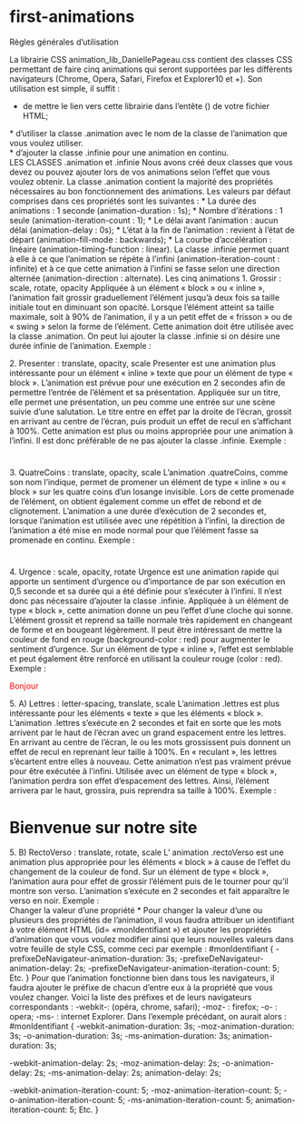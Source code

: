 first-animations
================
Règles générales d’utilisation

La librairie CSS animation_lib_DaniellePageau.css contient des classes CSS permettant de faire cinq animations qui seront supportées par les différents navigateurs (Chrome, Opera, Safari, Firefox et Explorer10 et +). Son utilisation est simple, il suffit :
* de mettre le lien vers cette librairie dans l’entête (<head>) de votre fichier HTML;
<head>
  <link rel="stylesheet" ref="animation_lib_DaniellePageau.css">
</head>
  * d’utiliser la classe .animation avec le nom de la classe de l’animation que vous voulez utiliser.
<div class= "animation grossir"> </div>
* d’ajouter la classe .infinie pour une animation en continu.
<div class= "animation infinie grossir"> </div>
LES CLASSES .animation et .infinie
Nous avons créé deux classes que vous devez ou pouvez ajouter lors de vos animations selon l’effet que vous voulez obtenir.
La classe .animation contient la majorité des propriétés nécessaires au bon fonctionnement des animations. Les valeurs par défaut comprises dans ces propriétés sont les suivantes :
* La durée des animations : 1 seconde (animation-duration : 1s);
* Nombre d’itérations : 1 seule (animation-iteration-count : 1);
* Le délai avant l’animation : aucun délai (animation-delay : 0s);
* L’état à la fin de l’animation : revient à l’état de départ (animation-fill-mode : backwards);
* La courbe d’accélération : linéaire (animation-timing-function : linear).
La classe .infinie permet quant à elle à ce que l’animation se répète à l’infini (animation-iteration-count : infinite) et à ce que cette animation à l’infini se fasse selon une direction alternée (animation-direction : alternate).
Les cinq animations
1. Grossir : scale, rotate, opacity
Appliquée à un élément « block » ou « inline », l’animation fait grossir graduellement l’élément jusqu’à deux fois sa taille initiale tout en diminuant son opacité. Lorsque l’élément atteint sa taille maximale, soit à 90% de l’animation, il y a un petit effet de « frisson » ou de « swing » selon la forme de l’élément.
Cette animation doit être utilisée avec la classe .animation. On peut lui ajouter la classe .infinie si on désire une durée infinie de l’animation.
Exemple : <div class= "animation infinie grossir"> </div>
		<p class= "animation grossir" Bonjour </p>
2. Presenter : translate, opacity, scale
Presenter est une animation plus intéressante pour un élément « inline » texte que pour un élément de type « block ». L’animation est prévue pour une exécution en 2 secondes afin de permettre l’entrée de l’élément et sa présentation. Appliquée sur un titre, elle permet une présentation, un peu comme une entrée sur une scène suivie d’une salutation. Le titre entre en effet par la droite de l’écran, grossit en arrivant au centre de l’écran, puis produit un effet de recul en s’affichant à 100%. Cette animation  est plus ou moins appropriée pour une animation à l’infini. Il est donc préférable de ne pas ajouter la classe .infinie.
 Exemple : <h1 class= "animation presenter"> </h1>
3. QuatreCoins : translate, opacity, scale
L’animation .quatreCoins, comme son nom l’indique, permet de promener un élément de type « inline » ou « block » sur les quatre coins d’un losange invisible. Lors de cette promenade de l’élément, on obtient également comme un effet de rebond et de clignotement. L’animation a une durée d’exécution de 2 secondes et, lorsque l’animation est utilisée avec une répétition à l’infini, la direction de l’animation a été mise en mode normal pour que l’élément fasse sa promenade en continu.
Exemple : <h1 class= "animation infinie quatreCoins"> </h1>
		<div class= "animation quatreCoins"> </div>
4. Urgence : scale, opacity, rotate
Urgence est une animation rapide qui apporte un sentiment d’urgence ou d’importance de par son exécution en 0,5 seconde et sa durée qui a été définie pour s’exécuter à l’infini. Il n’est donc pas nécessaire d’ajouter la classe .infinie. Appliquée à un élément de type « block », cette animation donne un peu l’effet d’une cloche qui sonne. L’élément grossit et reprend sa taille normale très rapidement en changeant de forme et en bougeant légèrement. Il peut être intéressant de mettre la couleur de fond en rouge (background-color : red) pour augmenter le sentiment d’urgence. Sur un élément de type « inline », l’effet est semblable et peut également être renforcé en utilisant la couleur rouge (color : red).
Exemple : <div style="background-color: red" class= "animation urgence"></div>
<p style="color: red" class= "animation urgence"> Bonjour </p>
5. A) Lettres : letter-spacing, translate, scale
L’animation .lettres est plus intéressante pour les éléments « texte » que les éléments « block ». L’animation .lettres s’exécute en 2 secondes et fait en sorte que les mots arrivent par le haut de l’écran avec un grand espacement entre les lettres. En arrivant au centre de l’écran, le ou les mots grossissent puis donnent un effet de recul en reprenant leur taille à 100%. En « reculant », les lettres s’écartent entre elles à nouveau. Cette animation n’est pas vraiment prévue pour être exécutée à l’infini.
Utilisée avec un élément de type « block », l’animation perdra son effet d’espacement des lettres. Ainsi, l’élément arrivera par le haut, grossira, puis reprendra sa taille à 100%.
Exemple : <h1 class= "animation lettres"> Bienvenue sur notre site </h1>
5. B) RectoVerso : translate, rotate, scale
L’ animation .rectoVerso est une animation plus appropriée pour les éléments « block » à cause de l’effet du changement de la couleur de fond. Sur un élément de type « block », l’animation aura pour effet de grossir l’élément puis de le tourner pour qu’il montre son verso. L’animation s’exécute en 2 secondes et fait apparaître le verso en noir.  
	Exemple : <div class= "animation infinie rectoVerso"> </div>
Changer la valeur d’une propriété
* Pour changer la valeur d’une ou plusieurs des propriétés de l’animation, il vous faudra attribuer un identifiant à votre élément HTML (id= «monIdentifiant ») et ajouter les propriétés d’animation que vous voulez modifier ainsi que leurs nouvelles valeurs dans votre feuille de style CSS, comme ceci par exemple :
#monIdentifiant {
  -prefixeDeNavigateur-animation-duration: 3s;
  -prefixeDeNavigateur-animation-delay: 2s;
  -prefixeDeNavigateur-animation-iteration-count: 5;
Etc.
}
Pour que l’animation fonctionne bien dans tous les navigateurs, il faudra ajouter le préfixe de chacun d’entre eux à la propriété que vous voulez changer. Voici la liste des préfixes et de leurs navigateurs correspondants : 
-webkit-: (opéra, chrome, safari);
-moz- : firefox;
-o- : opera;
-ms- : internet Explorer.
Dans l’exemple précédant, on aurait alors :
#monIdentifiant {
  -webkit-animation-duration: 3s;
  -moz-animation-duration: 3s;
  -o-animation-duration: 3s;
  -ms-animation-duration: 3s;
   animation-duration: 3s;

 -webkit-animation-delay: 2s;
 -moz-animation-delay: 2s;
 -o-animation-delay: 2s;
 -ms-animation-delay: 2s;
  animation-delay: 2s;

 -webkit-animation-iteration-count: 5;
 -moz-animation-iteration-count: 5;
 -o-animation-iteration-count: 5;
 -ms-animation-iteration-count: 5;
  animation-iteration-count: 5;
Etc.
}

